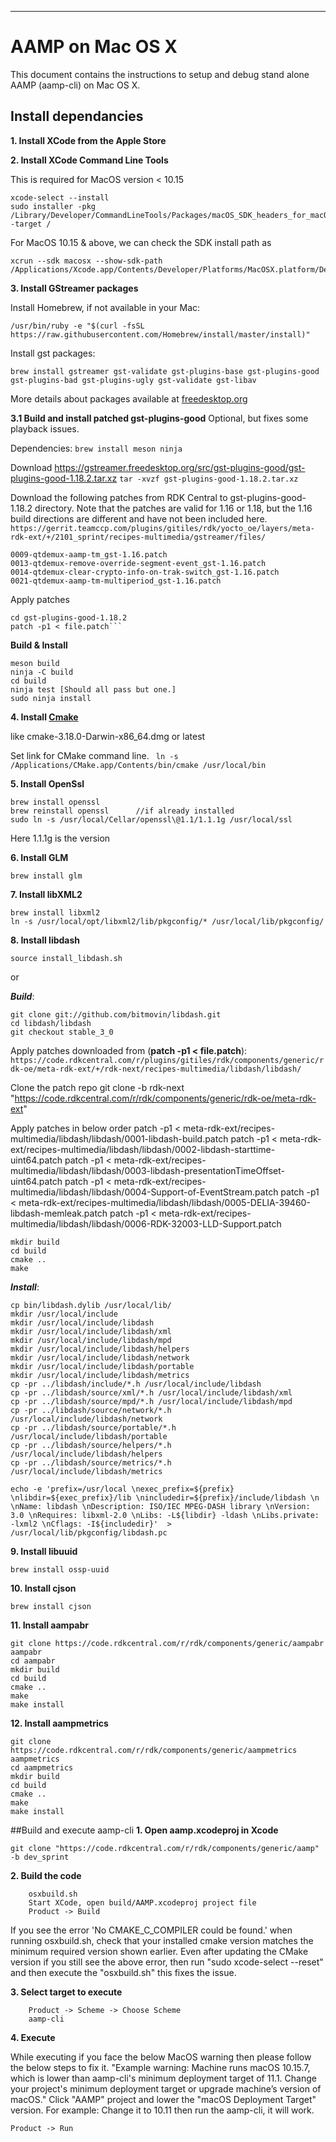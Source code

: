 ---

# AAMP on Mac OS X

This document contains the instructions to setup and debug stand alone AAMP (aamp-cli) on Mac OS X.

## Install dependancies

**1. Install XCode from the Apple Store**

**2. Install XCode Command Line Tools**

This is required for MacOS version < 10.15

```
xcode-select --install
sudo installer -pkg /Library/Developer/CommandLineTools/Packages/macOS_SDK_headers_for_macOS_<version>.pkg -target /
```

For MacOS 10.15 & above, we can check the SDK install path as
```
xcrun --sdk macosx --show-sdk-path
/Applications/Xcode.app/Contents/Developer/Platforms/MacOSX.platform/Developer/SDKs/MacOSX10.15.sdk
```

**3. Install GStreamer packages**

Install Homebrew, if not available in your Mac:
```
/usr/bin/ruby -e "$(curl -fsSL https://raw.githubusercontent.com/Homebrew/install/master/install)"
```

Install gst packages:
```
brew install gstreamer gst-validate gst-plugins-base gst-plugins-good gst-plugins-bad gst-plugins-ugly gst-validate gst-libav
```

More details about packages available at [freedesktop.org](https://gstreamer.freedesktop.org/documentation/installing/on-mac-osx.html)

**3.1 Build and install patched gst-plugins-good**
Optional, but fixes some playback issues.

Dependencies:
```brew install meson ninja```

Download https://gstreamer.freedesktop.org/src/gst-plugins-good/gst-plugins-good-1.18.2.tar.xz
```tar -xvzf gst-plugins-good-1.18.2.tar.xz```

Download the following patches  from RDK Central to gst-plugins-good-1.18.2 directory. Note that the patches are valid for 1.16 or 1.18, but the 1.16 build directions are different and have not been included here.
```https://gerrit.teamccp.com/plugins/gitiles/rdk/yocto_oe/layers/meta-rdk-ext/+/2101_sprint/recipes-multimedia/gstreamer/files/```
```
0009-qtdemux-aamp-tm_gst-1.16.patch
0013-qtdemux-remove-override-segment-event_gst-1.16.patch
0014-qtdemux-clear-crypto-info-on-trak-switch_gst-1.16.patch
0021-qtdemux-aamp-tm-multiperiod_gst-1.16.patch
```
Apply patches
```
cd gst-plugins-good-1.18.2
patch -p1 < file.patch```
```
**Build & Install**
```
meson build
ninja -C build
cd build
ninja test [Should all pass but one.]
sudo ninja install
```
**4. Install [Cmake](https://cmake.org/download/)**

like cmake-3.18.0-Darwin-x86_64.dmg or latest

Set link for CMake command line.
``` ln -s /Applications/CMake.app/Contents/bin/cmake /usr/local/bin```

**5. Install OpenSsl**

```
brew install openssl
brew reinstall openssl		//if already installed
sudo ln -s /usr/local/Cellar/openssl\@1.1/1.1.1g /usr/local/ssl
```
Here 1.1.1g is the version 

**6. Install GLM**

```
brew install glm

```
**7. Install libXML2**

```
brew install libxml2
ln -s /usr/local/opt/libxml2/lib/pkgconfig/* /usr/local/lib/pkgconfig/
```
**8. Install libdash**

```
source install_libdash.sh
```
or
	
***Build***:

```
git clone git://github.com/bitmovin/libdash.git
cd libdash/libdash
git checkout stable_3_0
```

Apply patches downloaded from (**patch -p1 < file.patch**):
```https://code.rdkcentral.com/r/plugins/gitiles/rdk/components/generic/rdk-oe/meta-rdk-ext/+/rdk-next/recipes-multimedia/libdash/libdash/```

Clone the patch repo
git clone -b rdk-next "https://code.rdkcentral.com/r/rdk/components/generic/rdk-oe/meta-rdk-ext"

Apply patches in below order
patch -p1 < meta-rdk-ext/recipes-multimedia/libdash/libdash/0001-libdash-build.patch
patch -p1 < meta-rdk-ext/recipes-multimedia/libdash/libdash/0002-libdash-starttime-uint64.patch
patch -p1 < meta-rdk-ext/recipes-multimedia/libdash/libdash/0003-libdash-presentationTimeOffset-uint64.patch
patch -p1 < meta-rdk-ext/recipes-multimedia/libdash/libdash/0004-Support-of-EventStream.patch
patch -p1 < meta-rdk-ext/recipes-multimedia/libdash/libdash/0005-DELIA-39460-libdash-memleak.patch
patch -p1 < meta-rdk-ext/recipes-multimedia/libdash/libdash/0006-RDK-32003-LLD-Support.patch

```
mkdir build
cd build
cmake ..
make
```

***Install***:

```
cp bin/libdash.dylib /usr/local/lib/
mkdir /usr/local/include
mkdir /usr/local/include/libdash
mkdir /usr/local/include/libdash/xml
mkdir /usr/local/include/libdash/mpd
mkdir /usr/local/include/libdash/helpers
mkdir /usr/local/include/libdash/network
mkdir /usr/local/include/libdash/portable
mkdir /usr/local/include/libdash/metrics
cp -pr ../libdash/include/*.h /usr/local/include/libdash
cp -pr ../libdash/source/xml/*.h /usr/local/include/libdash/xml
cp -pr ../libdash/source/mpd/*.h /usr/local/include/libdash/mpd
cp -pr ../libdash/source/network/*.h /usr/local/include/libdash/network
cp -pr ../libdash/source/portable/*.h /usr/local/include/libdash/portable
cp -pr ../libdash/source/helpers/*.h /usr/local/include/libdash/helpers
cp -pr ../libdash/source/metrics/*.h /usr/local/include/libdash/metrics

echo -e 'prefix=/usr/local \nexec_prefix=${prefix} \nlibdir=${exec_prefix}/lib \nincludedir=${prefix}/include/libdash \n \nName: libdash \nDescription: ISO/IEC MPEG-DASH library \nVersion: 3.0 \nRequires: libxml-2.0 \nLibs: -L${libdir} -ldash \nLibs.private: -lxml2 \nCflags: -I${includedir}'  > /usr/local/lib/pkgconfig/libdash.pc
```
**9. Install libuuid**

```
brew install ossp-uuid
```

**10. Install cjson**

```
brew install cjson
```

**11. Install aampabr**

```
git clone https://code.rdkcentral.com/r/rdk/components/generic/aampabr aampabr
cd aampabr
mkdir build
cd build
cmake ..
make
make install
```

**12. Install aampmetrics**

```
git clone https://code.rdkcentral.com/r/rdk/components/generic/aampmetrics aampmetrics
cd aampmetrics
mkdir build
cd build
cmake ..
make
make install
```

##Build and execute aamp-cli
**1. Open aamp.xcodeproj in Xcode**

```
git clone "https://code.rdkcentral.com/r/rdk/components/generic/aamp" -b dev_sprint
```

**2. Build the code**

```
	osxbuild.sh
	Start XCode, open build/AAMP.xcodeproj project file
	Product -> Build
```
If you see the error 'No CMAKE_C_COMPILER could be found.' when running osxbuild.sh, check that your installed cmake version matches the minimum required version shown earlier.
Even after updating the CMake version if you still see the above error, then run "sudo xcode-select --reset" and then execute the "osxbuild.sh" this fixes the issue.


**3. Select target to execute**

```
	Product -> Scheme -> Choose Scheme
	aamp-cli
```

**4. Execute**

While executing if you face the below MacOS warning then please follow the below steps to fix it.
"Example warning: Machine runs macOS 10.15.7, which is lower than aamp-cli's minimum deployment target of 11.1. Change your project's minimum deployment target or upgrade machine’s version of macOS."
Click "AAMP" project and lower the "macOS Deployment Target" version. For example: Change it to 10.11 then run the aamp-cli, it will work.


```
Product -> Run
```
